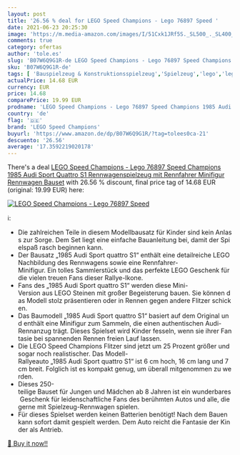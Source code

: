 ```yaml
---
layout: post
title: '26.56 % deal for LEGO Speed Champions - Lego 76897 Speed '
date: 2021-06-23 20:25:30
image: 'https://m.media-amazon.com/images/I/51Cxk1JRf5S._SL500_._SL400_.jpg'
comments: true
category: ofertas
author: 'tole.es'
slug: 'B07W6Q9G1R-de LEGO Speed Champions - Lego 76897 Speed Champions 1985...'
sku: 'B07W6Q9G1R-de'
tags: [ 'Bauspielzeug & Konstruktionsspielzeug','Spielzeug','lego','lego speed champions', ]
actualPrice: 14.68 EUR
currency: EUR
price: 14.68
comparePrice: 19.99 EUR
prodname: 'LEGO Speed Champions - Lego 76897 Speed Champions 1985 Audi Sport Quattro S1 Rennwagenspielzeug  mit Rennfahrer Minifigur  Rennwagen Bauset'
country: 'de'
flag: '🇩🇪'
brand: 'LEGO Speed Champions'
buyurl: 'https://www.amazon.de/dp/B07W6Q9G1R/?tag=tolees0ca-21'
descuento: '26.56'
average: '17.3592219020178'
---
```


There's a deal [LEGO Speed Champions - Lego 76897 Speed Champions 1985 Audi Sport Quattro S1 Rennwagenspielzeug  mit Rennfahrer Minifigur  Rennwagen Bauset](https://www.amazon.de/dp/B07W6Q9G1R/?tag=tolees0ca-21)  with  26.56 % discount, final price tag of  14.68 EUR (original: 19.99 EUR) here:

[![LEGO Speed Champions - Lego 76897 Speed ](https://m.media-amazon.com/images/I/51Cxk1JRf5S._SL500_._SL400_.jpg)](https://www.amazon.de/dp/B07W6Q9G1R/?tag=tolees0ca-21)

ℹ️:

- Die zahlreichen Teile in diesem Modellbausatz für Kinder sind kein Anlass zur Sorge. Dem Set liegt eine einfache Bauanleitung bei, damit der Spielspaß rasch beginnen kann.
- Der Bausatz „1985 Audi Sport quattro S1“ enthält eine detailreiche LEGO Nachbildung des Rennwagens sowie eine Rennfahrer-Minifigur. Ein tolles Sammlerstück und das perfekte LEGO Geschenk für die vielen treuen Fans dieser Rallye-Ikone.
- Fans des „1985 Audi Sport quattro S1“ werden diese Mini-Version aus LEGO Steinen mit großer Begeisterung bauen. Sie können das Modell stolz präsentieren oder in Rennen gegen andere Flitzer schicken.
- Das Baumodell „1985 Audi Sport quattro S1“ basiert auf dem Original und enthält eine Minifigur zum Sammeln, die einen authentischen Audi-Rennanzug trägt. Dieses Spielset wird Kinder fesseln, wenn sie ihrer Fantasie bei spannenden Rennen freien Lauf lassen.
- Die LEGO Speed Champions Flitzer sind jetzt um 25 Prozent größer und sogar noch realistischer. Das Modell-Rallyeauto „1985 Audi Sport quattro S1“ ist 6 cm hoch, 16 cm lang und 7 cm breit. Folglich ist es kompakt genug, um überall mitgenommen zu werden.
- Dieses 250-teilige Bauset für Jungen und Mädchen ab 8 Jahren ist ein wunderbares Geschenk für leidenschaftliche Fans des berühmten Autos und alle, die gerne mit Spielzeug-Rennwagen spielen.
- Für dieses Spielset werden keinen Batterien benötigt! Nach dem Bauen kann sofort damit gespielt werden. Dem Auto reicht die Fantasie der Kinder als Antrieb.

[🛒 Buy it now!!](https://www.amazon.de/dp/B07W6Q9G1R/?tag=tolees0ca-21)

